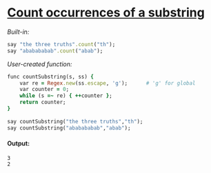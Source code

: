 [1]: http://rosettacode.org/wiki/Count_occurrences_of_a_substring

# [Count occurrences of a substring][1]

*Built-in:*

```ruby
say "the three truths".count("th");
say "ababababab".count("abab");
```


*User-created function:*

```ruby
func countSubstring(s, ss) {
    var re = Regex.new(ss.escape, 'g');      # 'g' for global
    var counter = 0;
    while (s =~ re) { ++counter };
    return counter;
}
 
say countSubstring("the three truths","th");
say countSubstring("ababababab","abab");
```

#### Output:
```
3
2
```